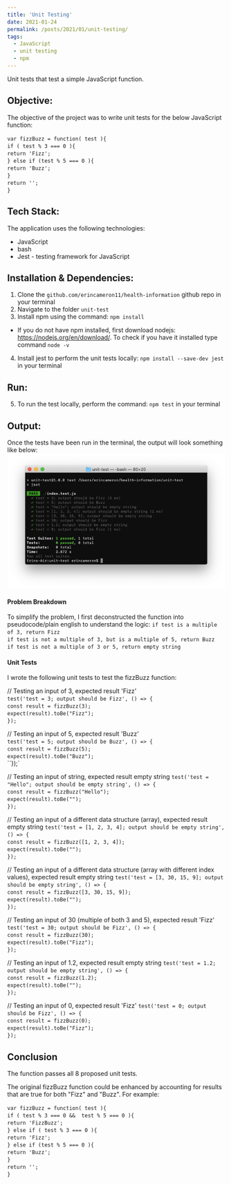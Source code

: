 ```yaml
---
title: 'Unit Testing'
date: 2021-01-24
permalink: /posts/2021/01/unit-testing/
tags:
  - JavaScript
  - unit testing
  - npm
---
```


Unit tests that test a simple JavaScript function.

## Objective:
The objective of the project was to write unit tests for the below JavaScript function: 

`var fizzBuzz = function( test ){`   
  `if ( test % 3 === 0 ){`   
    `return 'Fizz';`   
  `} else if (test % 5 === 0 ){`   
    `return 'Buzz';`   
  `}`   
  `return '';`   
`}`   


## Tech Stack:
The application uses the following technologies:
* JavaScript
* bash
* Jest - testing framework for JavaScript


## Installation & Dependencies:
1. Clone the `github.com/erincameron11/health-information` github repo in your terminal
2. Navigate to the folder `unit-test`
3. Install npm using the command: `npm install`
  * If you do not have npm installed, first download nodejs: https://nodejs.org/en/download/. To check if you have it installed type command `node -v`
4. Install jest to perform the unit tests locally: `npm install --save-dev jest` in your terminal


## Run:
5. To run the test locally, perform the command: `npm test` in your terminal


## Output:
Once the tests have been run in the terminal, the output will look something like below:
![Unit Test Results](https://raw.githubusercontent.com/erincameron11/erincameron11.github.io/master/images/unit-test.png)

#### Problem Breakdown
To simplify the problem, I first deconstructed the function into pseudocode/plain english to understand the logic:
`if test is a multiple of 3, return Fizz`   
`if test is not a multiple of 3, but is a multiple of 5, return Buzz`   
`if test is not a multiple of 3 or 5, return empty string`   

#### Unit Tests
I wrote the following unit tests to test the fizzBuzz function:

// Testing an input of 3, expected result 'Fizz'   
`test('test = 3; output should be Fizz', () => {`   
  `const result = fizzBuzz(3);`   
  `expect(result).toBe("Fizz");`   
`});`   

// Testing an input of 5, expected result 'Buzz'   
`test('test = 5; output should be Buzz', () => {`   
  `const result = fizzBuzz(5);`   
  `expect(result).toBe("Buzz");`   
``});`   

// Testing an input of string, expected result empty string
`test('test = "Hello"; output should be empty string', () => {`   
  `const result = fizzBuzz("Hello");`   
  `expect(result).toBe("");`   
`});`   

// Testing an input of a different data structure (array), expected result empty string
`test('test = [1, 2, 3, 4]; output should be empty string', () => {`   
  `const result = fizzBuzz([1, 2, 3, 4]);`   
  `expect(result).toBe("");`   
`});`   

// Testing an input of a different data structure (array with different index values), expected result empty string
`test('test = [3, 30, 15, 9]; output should be empty string', () => {`   
  `const result = fizzBuzz([3, 30, 15, 9]);`   
 `expect(result).toBe("");`   
`});`   

//  Testing an input of 30 (multiple of both 3 and 5), expected result 'Fizz'
`test('test = 30; output should be Fizz', () => {`   
  `const result = fizzBuzz(30);`   
  `expect(result).toBe("Fizz");`   
`});`   

//  Testing an input of 1.2, expected result empty string
`test('test = 1.2; output should be empty string', () => {`   
  `const result = fizzBuzz(1.2);`   
  `expect(result).toBe("");`   
`});`   

//  Testing an input of 0, expected result 'Fizz'
`test('test = 0; output should be Fizz', () => {`   
  `const result = fizzBuzz(0);`   
  `expect(result).toBe("Fizz");`   
`});`   


## Conclusion
The function passes all 8 proposed unit tests.

The original fizzBuzz function could be enhanced by accounting for results that are true for both "Fizz" and "Buzz". For example:

`var fizzBuzz = function( test ){`   
  `if ( test % 3 === 0 &&  test % 5 === 0 ){`   
    `return 'FizzBuzz';`   
  `} else if ( test % 3 === 0 ){`   
    `return 'Fizz';`   
  `} else if (test % 5 === 0 ){`   
    `return 'Buzz';`   
  `}`   
    `return '';`   
`}`   
